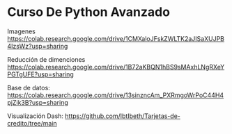 # Curso De Python Avanzado



Imagenes https://colab.research.google.com/drive/1CMXaloJFskZWLTK2aJISaXUJPB4IzsWz?usp=sharing

Reducción de dimenciones https://colab.research.google.com/drive/1B72aKBQN1hBS9sMAxhLNgRXeYPGTgUFE?usp=sharing

Base de datos: https://colab.research.google.com/drive/13sinzncAm_PXRmgoWrPoC44H4pjZik3B?usp=sharing

Visualización Dash: https://github.com/IbtIbeth/Tarjetas-de-credito/tree/main

